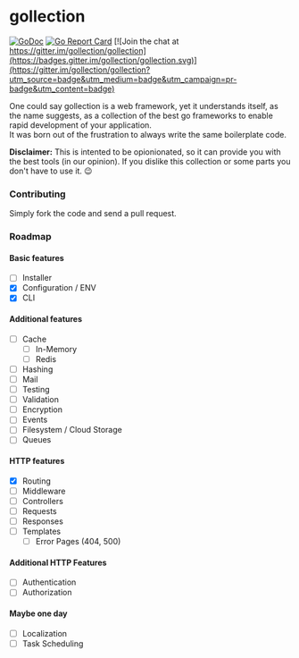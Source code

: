 # gollection 
[![GoDoc](http://godoc.org/github.com/gollection/gollection?status.png)](http://godoc.org/github.com/gollection/gollection)
[![Go Report Card](http://goreportcard.com/badge/gollection/gollection)](http://goreportcard.com/report/gollection/gollection)
[![Join the chat at https://gitter.im/gollection/gollection](https://badges.gitter.im/gollection/gollection.svg)](https://gitter.im/gollection/gollection?utm_source=badge&utm_medium=badge&utm_campaign=pr-badge&utm_content=badge) 

One could say gollection is a web framework, yet it understands itself, as the name suggests, as a collection of the best go frameworks to enable rapid development of your application.  
It was born out of the frustration to always write the same boilerplate code.

**Disclaimer:** This is intented to be opionionated, so it can provide you with the best tools (in our opinion). If you dislike this collection or some parts you don't have to use it. 😉

### Contributing
Simply fork the code and send a pull request.

### Roadmap

#### Basic features
* [ ] Installer
* [X] Configuration / ENV
* [X] CLI

#### Additional features
* [ ] Cache
    * [ ] In-Memory
    * [ ] Redis
* [ ] Hashing
* [ ] Mail
* [ ] Testing
* [ ] Validation
* [ ] Encryption
* [ ] Events
* [ ] Filesystem / Cloud Storage
* [ ] Queues

#### HTTP features
* [X] Routing
* [ ] Middleware
* [ ] Controllers
* [ ] Requests
* [ ] Responses
* [ ] Templates
    * [ ] Error Pages (404, 500)

#### Additional HTTP Features
* [ ] Authentication
* [ ] Authorization

#### Maybe one day
* [ ] Localization
* [ ] Task Scheduling
